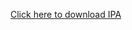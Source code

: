 <a href="itms-services://?action=download-manifest&url=https://github.com/eatplaysleep/flutter_catalog/blob/master/iOS%20IPA/manifest.plist?raw=true" id="text"> Click here to download IPA</a> 
